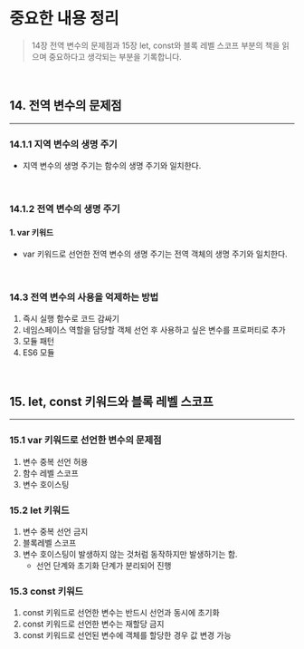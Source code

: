 # 중요한 내용 정리

> 14장 전역 변수의 문제점과 15장 let, const와 블록 레벨 스코프 부분의 책을 읽으며 중요하다고 생각되는 부분을 기록합니다.

<br>

## 14. 전역 변수의 문제점

<hr>

### 14.1.1 지역 변수의 생명 주기

- 지역 변수의 생명 주기는 함수의 생명 주기와 일치한다.

<br>

### 14.1.2 전역 변수의 생명 주기

#### 1. var 키워드

- var 키워드로 선언한 전역 변수의 생명 주기는 전역 객체의 생명 주기와 일치한다.

<br>

### 14.3 전역 변수의 사용을 억제하는 방법

1. 즉시 실행 함수로 코드 감싸기
2. 네임스페이스 역할을 담당할 객체 선언 후 사용하고 싶은 변수를 프로퍼티로 추가
3. 모듈 패턴
4. ES6 모듈

<br>

## 15. let, const 키워드와 블록 레벨 스코프

<hr>

### 15.1 var 키워드로 선언한 변수의 문제점

1. 변수 중복 선언 허용
2. 함수 레벨 스코프
3. 변수 호이스팅

### 15.2 let 키워드

1. 변수 중복 선언 금지
2. 블록레벨 스코프
3. 변수 호이스팅이 발생하지 않는 것처럼 동작하지만 발생하기는 함.
   - 선언 단계와 초기화 단계가 분리되어 진행

### 15.3 const 키워드

1. const 키워드로 선언한 변수는 반드시 선언과 동시에 초기화
2. const 키워드로 선언한 변수는 재할당 금지
3. const 키워드로 선언된 변수에 객체를 할당한 경우 값 변경 가능
